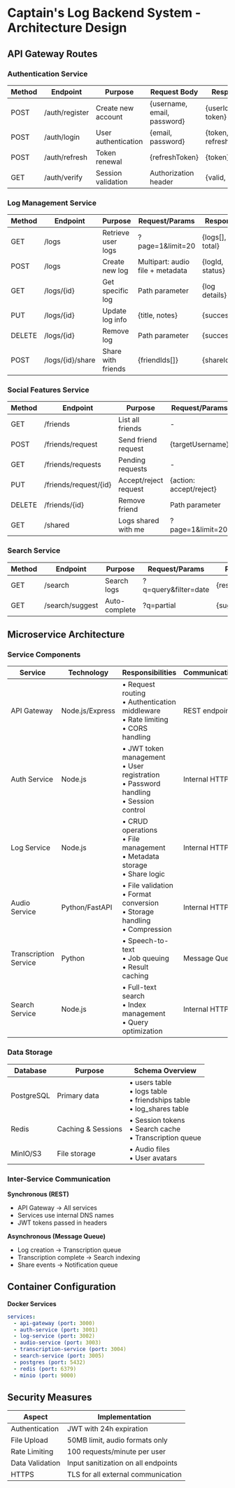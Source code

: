 # Captain's Log Backend System - Architecture Design

## API Gateway Routes

### Authentication Service
| Method | Endpoint | Purpose | Request Body | Response |
|--------|----------|---------|--------------|----------|
| POST | /auth/register | Create new account | {username, email, password} | {userId, token} |
| POST | /auth/login | User authentication | {email, password} | {token, refreshToken} |
| POST | /auth/refresh | Token renewal | {refreshToken} | {token} |
| GET | /auth/verify | Session validation | Authorization header | {valid, userId} |

### Log Management Service
| Method | Endpoint | Purpose | Request/Params | Response |
|--------|----------|---------|----------------|----------|
| GET | /logs | Retrieve user logs | ?page=1&limit=20 | {logs[], total} |
| POST | /logs | Create new log | Multipart: audio file + metadata | {logId, status} |
| GET | /logs/{id} | Get specific log | Path parameter | {log details} |
| PUT | /logs/{id} | Update log info | {title, notes} | {success} |
| DELETE | /logs/{id} | Remove log | Path parameter | {success} |
| POST | /logs/{id}/share | Share with friends | {friendIds[]} | {shareIds[]} |

### Social Features Service
| Method | Endpoint | Purpose | Request/Params | Response |
|--------|----------|---------|----------------|----------|
| GET | /friends | List all friends | - | {friends[]} |
| POST | /friends/request | Send friend request | {targetUsername} | {requestId} |
| GET | /friends/requests | Pending requests | - | {requests[]} |
| PUT | /friends/request/{id} | Accept/reject request | {action: accept/reject} | {success} |
| DELETE | /friends/{id} | Remove friend | Path parameter | {success} |
| GET | /shared | Logs shared with me | ?page=1&limit=20 | {sharedLogs[]} |

### Search Service
| Method | Endpoint | Purpose | Request/Params | Response |
|--------|----------|---------|----------------|----------|
| GET | /search | Search logs | ?q=query&filter=date | {results[]} |
| GET | /search/suggest | Auto-complete | ?q=partial | {suggestions[]} |

## Microservice Architecture

### Service Components

| Service | Technology | Responsibilities | Communication |
|---------|------------|------------------|---------------|
| API Gateway | Node.js/Express | • Request routing<br>• Authentication middleware<br>• Rate limiting<br>• CORS handling | REST endpoints |
| Auth Service | Node.js | • JWT token management<br>• User registration<br>• Password handling<br>• Session control | Internal HTTP |
| Log Service | Node.js | • CRUD operations<br>• File management<br>• Metadata storage<br>• Share logic | Internal HTTP |
| Audio Service | Python/FastAPI | • File validation<br>• Format conversion<br>• Storage handling<br>• Compression | Internal HTTP |
| Transcription Service | Python | • Speech-to-text<br>• Job queuing<br>• Result caching | Message Queue |
| Search Service | Node.js | • Full-text search<br>• Index management<br>• Query optimization | Internal HTTP |

### Data Storage

| Database | Purpose | Schema Overview |
|----------|---------|-----------------|
| PostgreSQL | Primary data | • users table<br>• logs table<br>• friendships table<br>• log_shares table |
| Redis | Caching & Sessions | • Session tokens<br>• Search cache<br>• Transcription queue |
| MinIO/S3 | File storage | • Audio files<br>• User avatars |

### Inter-Service Communication

**Synchronous (REST)**
- API Gateway → All services
- Services use internal DNS names
- JWT tokens passed in headers

**Asynchronous (Message Queue)**
- Log creation → Transcription queue
- Transcription complete → Search indexing
- Share events → Notification queue

## Container Configuration

**Docker Services**
```yaml
services:
  - api-gateway (port: 3000)
  - auth-service (port: 3001)
  - log-service (port: 3002)
  - audio-service (port: 3003)
  - transcription-service (port: 3004)
  - search-service (port: 3005)
  - postgres (port: 5432)
  - redis (port: 6379)
  - minio (port: 9000)
```

## Security Measures

| Aspect | Implementation |
|--------|----------------|
| Authentication | JWT with 24h expiration |
| File Upload | 50MB limit, audio formats only |
| Rate Limiting | 100 requests/minute per user |
| Data Validation | Input sanitization on all endpoints |
| HTTPS | TLS for all external communication |
